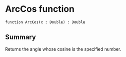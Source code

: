 # ArcCos function

`function ArcCos(x : Double) : Double`

## Summary
Returns the angle whose cosine is the specified number.

